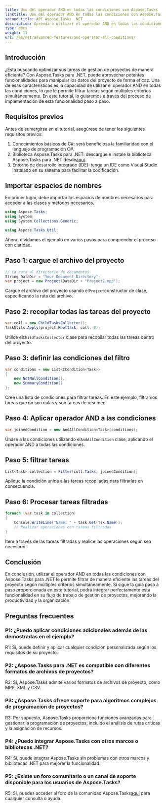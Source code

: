 ```yaml
---
title: Uso del operador AND en todas las condiciones con Aspose.Tasks
linktitle: Uso del operador AND en todas las condiciones con Aspose.Tasks
second_title: API Aspose.Tasks .NET
description: Aprenda a utilizar el operador AND en todas las condiciones con Aspose.Tasks para .NET para filtrar las tareas del proyecto de manera eficiente.
type: docs
weight: 11
url: /es/net/advanced-features/and-operator-all-conditions/
---
```

## Introducción

¿Está buscando optimizar sus tareas de gestión de proyectos de manera eficiente? Con Aspose.Tasks para .NET, puede aprovechar potentes funcionalidades para manipular los datos del proyecto de forma eficaz. Una de esas características es la capacidad de utilizar el operador AND en todas las condiciones, lo que le permite filtrar tareas según múltiples criterios simultáneamente. En este tutorial, lo guiaremos a través del proceso de implementación de esta funcionalidad paso a paso.

## Requisitos previos

Antes de sumergirse en el tutorial, asegúrese de tener los siguientes requisitos previos:

1. Conocimientos básicos de C#: será beneficiosa la familiaridad con el lenguaje de programación C#.
2.  Biblioteca Aspose.Tasks para .NET: descargue e instale la biblioteca Aspose.Tasks para .NET desde[aquí](https://releases.aspose.com/tasks/net/).
3. Entorno de desarrollo integrado (IDE): tenga un IDE como Visual Studio instalado en su sistema para facilitar la codificación.

## Importar espacios de nombres

En primer lugar, debe importar los espacios de nombres necesarios para acceder a las clases y métodos necesarios.

```csharp
using Aspose.Tasks;
using System;
using System.Collections.Generic;

using Aspose.Tasks.Util;

```

Ahora, dividamos el ejemplo en varios pasos para comprender el proceso con claridad.

## Paso 1: cargue el archivo del proyecto

```csharp
// La ruta al directorio de documentos.
String DataDir = "Your Document Directory";
var project = new Project(DataDir + "Project2.mpp");
```

 Cargue el archivo del proyecto usando el`Project`constructor de clase, especificando la ruta del archivo.

## Paso 2: recopilar todas las tareas del proyecto

```csharp
var coll = new ChildTasksCollector();
TaskUtils.Apply(project.RootTask, coll, 0);
```

 Utilice el`ChildTasksCollector` clase para recopilar todas las tareas dentro del proyecto.

## Paso 3: definir las condiciones del filtro

```csharp
var conditions = new List<ICondition<Task>>
{
    new NotNullCondition(),
    new SummaryCondition()
};
```

Cree una lista de condiciones para filtrar tareas. En este ejemplo, filtramos tareas que no son nulas y son tareas de resumen.

## Paso 4: Aplicar operador AND a las condiciones

```csharp
var joinedCondition = new AndAllCondition<Task>(conditions);
```

 Únase a las condiciones utilizando el`AndAllCondition` clase, aplicando el operador AND a todas las condiciones.

## Paso 5: filtrar tareas

```csharp
List<Task> collection = Filter(coll.Tasks, joinedCondition);
```

Aplique la condición unida a las tareas recopiladas para filtrarlas en consecuencia.

## Paso 6: Procesar tareas filtradas

```csharp
foreach (var task in collection)
{
    Console.WriteLine("Name: " + task.Get(Tsk.Name));
    // Realizar operaciones con tareas filtradas
}
```

Itere a través de las tareas filtradas y realice las operaciones según sea necesario.

## Conclusión

En conclusión, utilizar el operador AND en todas las condiciones con Aspose.Tasks para .NET le permite filtrar de manera eficiente las tareas del proyecto según múltiples criterios simultáneamente. Si sigue la guía paso a paso proporcionada en este tutorial, podrá integrar perfectamente esta funcionalidad en su flujo de trabajo de gestión de proyectos, mejorando la productividad y la organización.

## Preguntas frecuentes

### P1: ¿Puedo aplicar condiciones adicionales además de las demostradas en el ejemplo?

R1: Sí, puede definir y aplicar cualquier condición personalizada según los requisitos de su proyecto.

### P2: ¿Aspose.Tasks para .NET es compatible con diferentes formatos de archivos de proyectos?

R2: Sí, Aspose.Tasks admite varios formatos de archivos de proyecto, como MPP, XML y CSV.

### P3: ¿Aspose.Tasks ofrece soporte para algoritmos complejos de programación de proyectos?

R3: Por supuesto, Aspose.Tasks proporciona funciones avanzadas para gestionar la programación de proyectos, incluido el análisis de rutas críticas y la asignación de recursos.

### P4: ¿Puedo integrar Aspose.Tasks con otros marcos o bibliotecas .NET?

R4: Sí, puede integrar Aspose.Tasks sin problemas con otros marcos y bibliotecas .NET para mejorar la funcionalidad.

### P5: ¿Existe un foro comunitario o un canal de soporte disponible para los usuarios de Aspose.Tasks?

 R5: Sí, puedes acceder al foro de la comunidad Aspose.Tasks[aquí](https://forum.aspose.com/c/tasks/15) para cualquier consulta o ayuda.